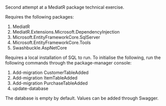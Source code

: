 Second attempt at a MediatR package technical exercise.

Requires the following packages:

1. MediatR
2. MediatR.Extensions.Microsoft.DependencyInjection
3. Microsoft.EntityFrameworkCore.SqlServer
4. Microsoft.EntityFrameworkCore.Tools
5. Swashbuckle.AspNetCore

Requires a local installation of SQL to run. To initialise the following, run the following commands through the package-manager console:

1. Add-migration CustomerTableAdded
2. Add-migration ItemTableAdded
3. Add-migration PurchaseTableAdded
4. update-database

The database is empty by default. Values can be added through Swagger.
